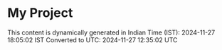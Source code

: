 # My Project

This content is dynamically generated in Indian Time (IST): 2024-11-27 18:05:02 IST
Converted to UTC: 2024-11-27 12:35:02 UTC

